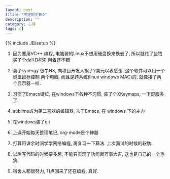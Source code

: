 ```yaml
---
layout: post
title: "不定期更新2"
description: ""
category: 心得
tags: []
---
```

{% include JB/setup %}

1. 因为要用VC++ 编程, 电脑装的Linux不想用硬盘换来换去了, 所以就花了些钱买了个dell D430 用着还不错

2. 装了synergy 很牛NX, 向项目开发人捐了2美元以表感谢. 这个软件可以用一个键盘鼠标控制 两个电脑, 而且是跨系统(linux windows MAC)的, 就像接了两个显示器一样.

3. 习惯了Emacs键位, 在windows下各种不习惯, 装了个XKeymaps, 一下舒服多了.

4. sublime成为第二喜欢的编辑器, 次于Emacs, 在 windows 下的主力

5. 在windows装了git

6. 上课开始每天整理笔记, org-mode是个神器

7. 打算用课余时间学学网络编程, 再复习一下算法. 上次面试的时候的软肋.

8. 以后写代码的时候要多想, 不能只实现了功能就万事大吉, 这也是自己的一个毛病.

9. 宿舍人都很努力, 11点回来了还在编程, 真好.
